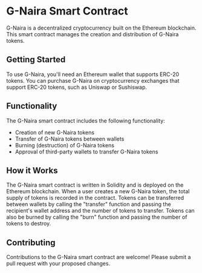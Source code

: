 <h1>G-Naira Smart Contract</h1>

<p>
  G-Naira is a decentralized cryptocurrency built on the Ethereum blockchain. This smart contract manages the creation and distribution of G-Naira tokens. 
</p>

<h2>Getting Started</h2>

<p>
  To use G-Naira, you'll need an Ethereum wallet that supports ERC-20 tokens. You can purchase G-Naira on cryptocurrency exchanges that support ERC-20 tokens, such as Uniswap or Sushiswap. 
</p>

<h2>Functionality</h2>

<p>
  The G-Naira smart contract includes the following functionality:
</p>

<ul>
  <li>Creation of new G-Naira tokens</li>
  <li>Transfer of G-Naira tokens between wallets</li>
  <li>Burning (destruction) of G-Naira tokens</li>
  <li>Approval of third-party wallets to transfer G-Naira tokens</li>
</ul>

<h2>How it Works</h2>

<p>
  The G-Naira smart contract is written in Solidity and is deployed on the Ethereum blockchain. When a user creates a new G-Naira token, the total supply of tokens is recorded in the contract. Tokens can be transferred between wallets by calling the "transfer" function and passing the recipient's wallet address and the number of tokens to transfer. Tokens can also be burned by calling the "burn" function and passing the number of tokens to destroy. 
</p>

<h2>Contributing</h2>

<p>
  Contributions to the G-Naira smart contract are welcome! Please submit a pull request with your proposed changes. 
</p>


